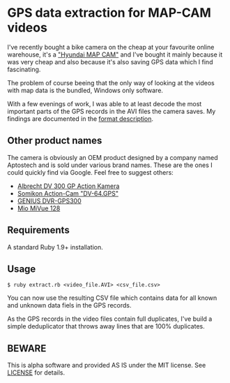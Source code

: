 # GPS data extraction for MAP-CAM videos

I've recently bought a bike camera on the cheap at your favourite online warehouse, it's a ["Hyundai MAP CAM"](http://www.my-hyundai.de/map-cam.html) and I've bought it mainly because it was very cheap and also because it's also saving GPS data which I find fascinating.

The problem of course beeing that the only way of looking at the videos with map data is the bundled, Windows only software.

With a few evenings of work, I was able to at least decode the most important parts of the GPS records in the AVI files the camera saves. My findings are documented in the [format description](FORMAT.md).

## Other product names

The camera is obviously an OEM product designed by a company named Aptostech and is sold under various brand names. These are the ones I could quickly find via Google. Feel free to suggest others:

* [Albrecht DV 300 GP Action Kamera](http://www.alan-electronics.de/main.php?desc=ALBRECHT+DV+300+GP,+DV+Kamera+mit+GPS&anr=21300&action=articledetail&gid=700000.740000.0.0.0)
* [Somikon Action-Cam "DV-64.GPS"](http://www.pearl.de/a-PX8181-1306.shtml)
* [GENIUS DVR-GPS300](http://www.geniusnet.com/Genius/wSite/ct?xItem=52000&ctNode=3321)
* [Mio MiVue 128](http://www.mio.com/sea/products-GPS-Drive-Recorder-MiVue128-overview.htm)

## Requirements

A standard Ruby 1.9+ installation.

## Usage

    $ ruby extract.rb <video_file.AVI> <csv_file.csv>

You can now use the resulting CSV file which contains data for all known and unknown data fiels in the GPS records.

As the GPS records in the video files contain full duplicates, I've build a simple deduplicator that throws away lines that are 100% duplicates.


## BEWARE


This is alpha software and provided AS IS under the MIT license. See [LICENSE](LICENSE.md) for details.

